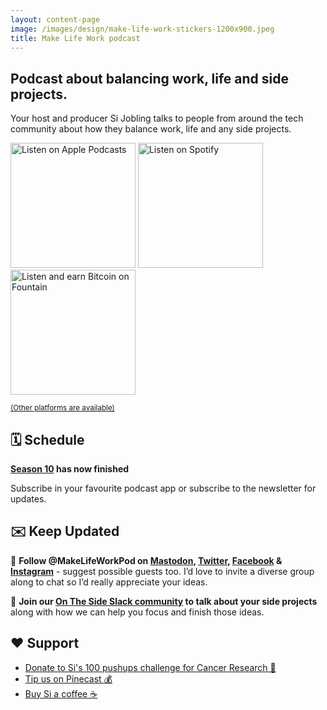 ```yaml
---
layout: content-page
image: /images/design/make-life-work-stickers-1200x900.jpeg
title: Make Life Work podcast
---
```

## Podcast about balancing work, life and side projects.

Your host and producer Si Jobling talks to people from around the tech community about how they balance work, life and any side projects.


<a href="https://podcasts.apple.com/gb/podcast/make-life-work/id1490247567"><img src="/images/listen-apple-podcasts-659x160.png" alt="Listen on Apple Podcasts" width="200" /></a> <a href="https://open.spotify.com/show/0s2JUvAOvjjKVgcuUGp9at"><img src="/images/listen-spotify-podcast-660x160.png" alt="Listen on Spotify" width="200" /></a> <a href="https://fountain.fm/show/y0nZgt8h1XxDfB9zTEr4"><img src="/images/listen-fountain-660x160.png" alt="Listen and earn Bitcoin on Fountain" width="200" /></a>

<small>[(Other platforms are available)](/subscribe/)</small>

## 🗓️ Schedule

**[Season 10](/tag/season-10/) has now finished**

Subscribe in your favourite podcast app or subscribe to the newsletter for updates.

## ✉️ Keep Updated 

🤔 **Follow @MakeLifeWorkPod on [Mastodon](https://techhub.social/makelifeworkpod), [Twitter](https://twitter.com/MakeLifeWorkPod), [Facebook](https://www.facebook.com/MakeLifeWorkPod) & [Instagram](https://instagram.com/MakeLifeWorkPod)** - suggest possible guests too. I’d love to invite a diverse group along to chat so I’d really appreciate your ideas.

👥 **Join our [On The Side Slack community](https://ontheside.network) to talk about your side projects** along with how we can help you focus and finish those ideas.

## ❤️ Support

- [Donate to Si's 100 pushups challenge for Cancer Research 💜 ](https://sijobling.com/donate)
- [Tip us on Pinecast 💰 ](https://tips.pinecast.com/jar/make-life-work)
- [Buy Si a coffee ☕️ ](https://www.buymeacoffee.com/Sijobling)